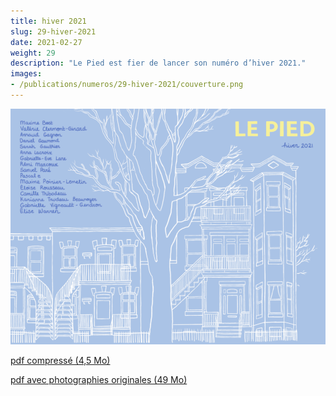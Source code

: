 ```yaml
---
title: hiver 2021
slug: 29-hiver-2021
date: 2021-02-27
weight: 29
description: "Le Pied est fier de lancer son numéro d’hiver 2021."
images:
- /publications/numeros/29-hiver-2021/couverture.png
---
```


![image couverture](couverture.png)

[pdf compressé (4,5 Mo)](le-pied-hiver-2021-compress.pdf)

[pdf avec photographies originales (49 Mo)](le-pied-hiver-2021-compress.pdf)

